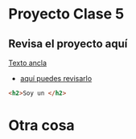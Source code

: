 # Proyecto Clase 5

## Revisa el proyecto aquí
<a href="#">Texto ancla</a>
- [aquí puedes revisarlo](https://github.com/rigozdev)

```html
<h2>Soy un </h2>
```

# Otra cosa